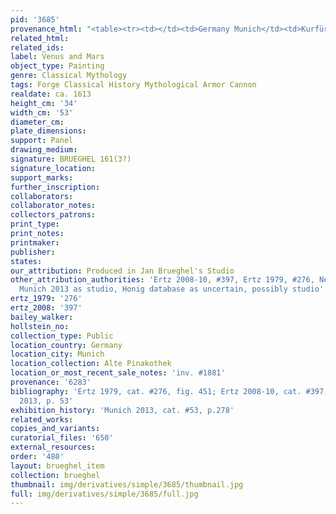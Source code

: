 ```yaml
---
pid: '3685'
provenance_html: "<table><tr><td></td><td>Germany Munich</td><td>Kurfürstlichen Gallery</td></tr></table>"
related_html: 
related_ids: 
label: Venus and Mars
object_type: Painting
genre: Classical Mythology
tags: Forge Classical History Mythological Armor Cannon
realdate: ca. 1613
height_cm: '34'
width_cm: '53'
diameter_cm: 
plate_dimensions: 
support: Panel
drawing_medium: 
signature: BRUEGHEL 161(3?)
signature_location: 
support_marks: 
further_inscription: 
collaborators: 
collaborator_notes: 
collectors_patrons: 
print_type: 
print_notes: 
printmaker: 
publisher: 
states: 
our_attribution: Produced in Jan Brueghel's Studio
other_attribution_authorities: 'Ertz 2008-10, #397, Ertz 1979, #276, Neumeister in
  Munich 2013 as studio, Honig database as uncertain, possibly studio'
ertz_1979: '276'
ertz_2008: '397'
bailey_walker: 
hollstein_no: 
collection_type: Public
location_country: Germany
location_city: Munich
location_collection: Alte Pinakothek
location_or_most_recent_sale_notes: 'inv. #1881'
provenance: '6283'
bibliography: 'Ertz 1979, cat. #276, fig. 451; Ertz 2008-10, cat. #397; Ruby in Munich
  2013, p. 53'
exhibition_history: 'Munich 2013, cat. #53, p.278'
related_works: 
copies_and_variants: 
curatorial_files: '650'
external_resources: 
order: '480'
layout: brueghel_item
collection: brueghel
thumbnail: img/derivatives/simple/3685/thumbnail.jpg
full: img/derivatives/simple/3685/full.jpg
---
```

